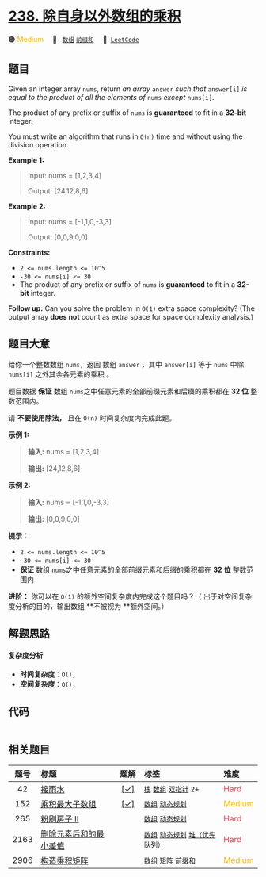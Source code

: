 # [238. 除自身以外数组的乘积](https://leetcode.com/problems/product-of-array-except-self)

🟠 <font color=#ffb800>Medium</font>&emsp; 🔖&ensp; [`数组`](/outline/tag/array.md) [`前缀和`](/outline/tag/prefix-sum.md)&emsp; 🔗&ensp;[`LeetCode`](https://leetcode.com/problems/product-of-array-except-self)

## 题目

Given an integer array `nums`, return _an array_ `answer` _such that_
`answer[i]` _is equal to the product of all the elements of_ `nums` _except_
`nums[i]`.

The product of any prefix or suffix of `nums` is **guaranteed** to fit in a
**32-bit** integer.

You must write an algorithm that runs in `O(n)` time and without using the
division operation.



**Example 1:**

> Input: nums = [1,2,3,4]
> 
> Output: [24,12,8,6]

**Example 2:**

> Input: nums = [-1,1,0,-3,3]
> 
> Output: [0,0,9,0,0]

**Constraints:**

  * `2 <= nums.length <= 10^5`
  * `-30 <= nums[i] <= 30`
  * The product of any prefix or suffix of `nums` is **guaranteed** to fit in a **32-bit** integer.



**Follow up:**  Can you solve the problem in `O(1)` extra space complexity?
(The output array **does not** count as extra space for space complexity
analysis.)


## 题目大意

给你一个整数数组 `nums`，返回 数组 `answer` ，其中 `answer[i]` 等于 `nums` 中除 `nums[i]`
之外其余各元素的乘积 。

题目数据 **保证** 数组 `nums`之中任意元素的全部前缀元素和后缀的乘积都在  **32 位** 整数范围内。

请 **不要使用除法，** 且在 `O(n)` 时间复杂度内完成此题。



**示例 1:**

> 
> 
> 
> 
> 
> **输入:** nums = [1,2,3,4]
> 
> **输出:** [24,12,8,6]
> 
> 

**示例 2:**

> 
> 
> 
> 
> 
> **输入:** nums = [-1,1,0,-3,3]
> 
> **输出:** [0,0,9,0,0]
> 
> 



**提示：**

  * `2 <= nums.length <= 10^5`
  * `-30 <= nums[i] <= 30`
  * **保证** 数组 `nums`之中任意元素的全部前缀元素和后缀的乘积都在  **32 位** 整数范围内



**进阶：** 你可以在 `O(1)` 的额外空间复杂度内完成这个题目吗？（ 出于对空间复杂度分析的目的，输出数组 **不被视为  **额外空间。）


## 解题思路

#### 复杂度分析

- **时间复杂度**：`O()`，
- **空间复杂度**：`O()`，

## 代码

```javascript

```

## 相关题目

<!-- prettier-ignore -->
| 题号 | 标题 | 题解 | 标签 | 难度 |
| :------: | :------ | :------: | :------ | :------ |
| 42 | [接雨水](https://leetcode.com/problems/trapping-rain-water) | [[✓]](/problem/0042.md) |  [`栈`](/outline/tag/stack.md) [`数组`](/outline/tag/array.md) [`双指针`](/outline/tag/two-pointers.md) `2+` | <font color=#ff334b>Hard</font> |
| 152 | [乘积最大子数组](https://leetcode.com/problems/maximum-product-subarray) | [[✓]](/problem/0152.md) |  [`数组`](/outline/tag/array.md) [`动态规划`](/outline/tag/dynamic-programming.md) | <font color=#ffb800>Medium</font> |
| 265 | [粉刷房子 II](https://leetcode.com/problems/paint-house-ii) |  |  [`数组`](/outline/tag/array.md) [`动态规划`](/outline/tag/dynamic-programming.md) | <font color=#ff334b>Hard</font> |
| 2163 | [删除元素后和的最小差值](https://leetcode.com/problems/minimum-difference-in-sums-after-removal-of-elements) |  |  [`数组`](/outline/tag/array.md) [`动态规划`](/outline/tag/dynamic-programming.md) [`堆（优先队列）`](/outline/tag/heap-priority-queue.md) | <font color=#ff334b>Hard</font> |
| 2906 | [构造乘积矩阵](https://leetcode.com/problems/construct-product-matrix) |  |  [`数组`](/outline/tag/array.md) [`矩阵`](/outline/tag/matrix.md) [`前缀和`](/outline/tag/prefix-sum.md) | <font color=#ffb800>Medium</font> |

<style>
.blue {
    background-color: #096dd9;
    padding: 0.25rem 0.5rem;
    margin: 0;
    font-size: 0.85em;
    border-radius: 3px;
    color: white;
    font-weight: 500;
}
table th:first-of-type { width: 10%; }
table th:nth-of-type(2) { width: 35%; }
table th:nth-of-type(3) { width: 10%; }
table th:nth-of-type(4) { width: 35%; }
table th:nth-of-type(5) { width: 10%; }
</style>
